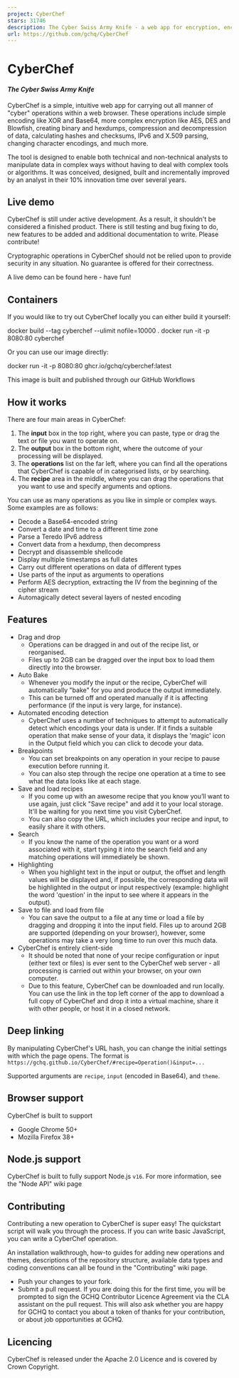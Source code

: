```yaml
---
project: CyberChef
stars: 31746
description: The Cyber Swiss Army Knife - a web app for encryption, encoding, compression and data analysis
url: https://github.com/gchq/CyberChef
---
```


CyberChef
=========

#### _The Cyber Swiss Army Knife_

CyberChef is a simple, intuitive web app for carrying out all manner of "cyber" operations within a web browser. These operations include simple encoding like XOR and Base64, more complex encryption like AES, DES and Blowfish, creating binary and hexdumps, compression and decompression of data, calculating hashes and checksums, IPv6 and X.509 parsing, changing character encodings, and much more.

The tool is designed to enable both technical and non-technical analysts to manipulate data in complex ways without having to deal with complex tools or algorithms. It was conceived, designed, built and incrementally improved by an analyst in their 10% innovation time over several years.

Live demo
---------

CyberChef is still under active development. As a result, it shouldn't be considered a finished product. There is still testing and bug fixing to do, new features to be added and additional documentation to write. Please contribute!

Cryptographic operations in CyberChef should not be relied upon to provide security in any situation. No guarantee is offered for their correctness.

A live demo can be found here - have fun!

Containers
----------

If you would like to try out CyberChef locally you can either build it yourself:

docker build --tag cyberchef --ulimit nofile=10000 .
docker run -it -p 8080:80 cyberchef

Or you can use our image directly:

docker run -it -p 8080:80 ghcr.io/gchq/cyberchef:latest

This image is built and published through our GitHub Workflows

How it works
------------

There are four main areas in CyberChef:

1.  The **input** box in the top right, where you can paste, type or drag the text or file you want to operate on.
2.  The **output** box in the bottom right, where the outcome of your processing will be displayed.
3.  The **operations** list on the far left, where you can find all the operations that CyberChef is capable of in categorised lists, or by searching.
4.  The **recipe** area in the middle, where you can drag the operations that you want to use and specify arguments and options.

You can use as many operations as you like in simple or complex ways. Some examples are as follows:

-   Decode a Base64-encoded string
-   Convert a date and time to a different time zone
-   Parse a Teredo IPv6 address
-   Convert data from a hexdump, then decompress
-   Decrypt and disassemble shellcode
-   Display multiple timestamps as full dates
-   Carry out different operations on data of different types
-   Use parts of the input as arguments to operations
-   Perform AES decryption, extracting the IV from the beginning of the cipher stream
-   Automagically detect several layers of nested encoding

Features
--------

-   Drag and drop
    -   Operations can be dragged in and out of the recipe list, or reorganised.
    -   Files up to 2GB can be dragged over the input box to load them directly into the browser.
-   Auto Bake
    -   Whenever you modify the input or the recipe, CyberChef will automatically "bake" for you and produce the output immediately.
    -   This can be turned off and operated manually if it is affecting performance (if the input is very large, for instance).
-   Automated encoding detection
    -   CyberChef uses a number of techniques to attempt to automatically detect which encodings your data is under. If it finds a suitable operation that make sense of your data, it displays the 'magic' icon in the Output field which you can click to decode your data.
-   Breakpoints
    -   You can set breakpoints on any operation in your recipe to pause execution before running it.
    -   You can also step through the recipe one operation at a time to see what the data looks like at each stage.
-   Save and load recipes
    -   If you come up with an awesome recipe that you know you’ll want to use again, just click "Save recipe" and add it to your local storage. It'll be waiting for you next time you visit CyberChef.
    -   You can also copy the URL, which includes your recipe and input, to easily share it with others.
-   Search
    -   If you know the name of the operation you want or a word associated with it, start typing it into the search field and any matching operations will immediately be shown.
-   Highlighting
    -   When you highlight text in the input or output, the offset and length values will be displayed and, if possible, the corresponding data will be highlighted in the output or input respectively (example: highlight the word 'question' in the input to see where it appears in the output).
-   Save to file and load from file
    -   You can save the output to a file at any time or load a file by dragging and dropping it into the input field. Files up to around 2GB are supported (depending on your browser), however, some operations may take a very long time to run over this much data.
-   CyberChef is entirely client-side
    -   It should be noted that none of your recipe configuration or input (either text or files) is ever sent to the CyberChef web server - all processing is carried out within your browser, on your own computer.
    -   Due to this feature, CyberChef can be downloaded and run locally. You can use the link in the top left corner of the app to download a full copy of CyberChef and drop it into a virtual machine, share it with other people, or host it in a closed network.

Deep linking
------------

By manipulating CyberChef's URL hash, you can change the initial settings with which the page opens. The format is `https://gchq.github.io/CyberChef/#recipe=Operation()&input=...`

Supported arguments are `recipe`, `input` (encoded in Base64), and `theme`.

Browser support
---------------

CyberChef is built to support

-   Google Chrome 50+
-   Mozilla Firefox 38+

Node.js support
---------------

CyberChef is built to fully support Node.js `v16`. For more information, see the "Node API" wiki page

Contributing
------------

Contributing a new operation to CyberChef is super easy! The quickstart script will walk you through the process. If you can write basic JavaScript, you can write a CyberChef operation.

An installation walkthrough, how-to guides for adding new operations and themes, descriptions of the repository structure, available data types and coding conventions can all be found in the "Contributing" wiki page.

-   Push your changes to your fork.
-   Submit a pull request. If you are doing this for the first time, you will be prompted to sign the GCHQ Contributor Licence Agreement via the CLA assistant on the pull request. This will also ask whether you are happy for GCHQ to contact you about a token of thanks for your contribution, or about job opportunities at GCHQ.

Licencing
---------

CyberChef is released under the Apache 2.0 Licence and is covered by Crown Copyright.

